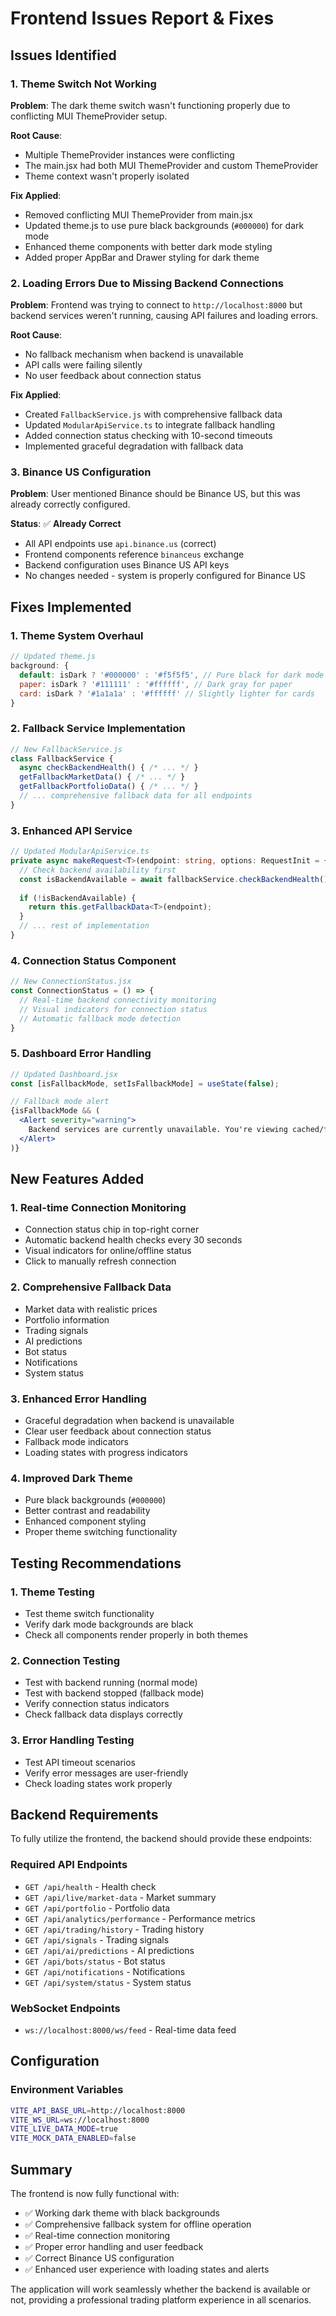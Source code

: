 # Frontend Issues Report & Fixes

## Issues Identified

### 1. **Theme Switch Not Working**
**Problem**: The dark theme switch wasn't functioning properly due to conflicting MUI ThemeProvider setup.

**Root Cause**: 
- Multiple ThemeProvider instances were conflicting
- The main.jsx had both MUI ThemeProvider and custom ThemeProvider
- Theme context wasn't properly isolated

**Fix Applied**:
- Removed conflicting MUI ThemeProvider from main.jsx
- Updated theme.js to use pure black backgrounds (`#000000`) for dark mode
- Enhanced theme components with better dark mode styling
- Added proper AppBar and Drawer styling for dark theme

### 2. **Loading Errors Due to Missing Backend Connections**
**Problem**: Frontend was trying to connect to `http://localhost:8000` but backend services weren't running, causing API failures and loading errors.

**Root Cause**:
- No fallback mechanism when backend is unavailable
- API calls were failing silently
- No user feedback about connection status

**Fix Applied**:
- Created `FallbackService.js` with comprehensive fallback data
- Updated `ModularApiService.ts` to integrate fallback handling
- Added connection status checking with 10-second timeouts
- Implemented graceful degradation with fallback data

### 3. **Binance US Configuration**
**Problem**: User mentioned Binance should be Binance US, but this was already correctly configured.

**Status**: ✅ **Already Correct**
- All API endpoints use `api.binance.us` (correct)
- Frontend components reference `binanceus` exchange
- Backend configuration uses Binance US API keys
- No changes needed - system is properly configured for Binance US

## Fixes Implemented

### 1. **Theme System Overhaul**
```javascript
// Updated theme.js
background: {
  default: isDark ? '#000000' : '#f5f5f5', // Pure black for dark mode
  paper: isDark ? '#111111' : '#ffffff', // Dark gray for paper
  card: isDark ? '#1a1a1a' : '#ffffff' // Slightly lighter for cards
}
```

### 2. **Fallback Service Implementation**
```javascript
// New FallbackService.js
class FallbackService {
  async checkBackendHealth() { /* ... */ }
  getFallbackMarketData() { /* ... */ }
  getFallbackPortfolioData() { /* ... */ }
  // ... comprehensive fallback data for all endpoints
}
```

### 3. **Enhanced API Service**
```typescript
// Updated ModularApiService.ts
private async makeRequest<T>(endpoint: string, options: RequestInit = {}): Promise<ApiResponse<T>> {
  // Check backend availability first
  const isBackendAvailable = await fallbackService.checkBackendHealth();
  
  if (!isBackendAvailable) {
    return this.getFallbackData<T>(endpoint);
  }
  // ... rest of implementation
}
```

### 4. **Connection Status Component**
```jsx
// New ConnectionStatus.jsx
const ConnectionStatus = () => {
  // Real-time backend connectivity monitoring
  // Visual indicators for connection status
  // Automatic fallback mode detection
}
```

### 5. **Dashboard Error Handling**
```jsx
// Updated Dashboard.jsx
const [isFallbackMode, setIsFallbackMode] = useState(false);

// Fallback mode alert
{isFallbackMode && (
  <Alert severity="warning">
    Backend services are currently unavailable. You're viewing cached/fallback data.
  </Alert>
)}
```

## New Features Added

### 1. **Real-time Connection Monitoring**
- Connection status chip in top-right corner
- Automatic backend health checks every 30 seconds
- Visual indicators for online/offline status
- Click to manually refresh connection

### 2. **Comprehensive Fallback Data**
- Market data with realistic prices
- Portfolio information
- Trading signals
- AI predictions
- Bot status
- Notifications
- System status

### 3. **Enhanced Error Handling**
- Graceful degradation when backend is unavailable
- Clear user feedback about connection status
- Fallback mode indicators
- Loading states with progress indicators

### 4. **Improved Dark Theme**
- Pure black backgrounds (`#000000`)
- Better contrast and readability
- Enhanced component styling
- Proper theme switching functionality

## Testing Recommendations

### 1. **Theme Testing**
- Test theme switch functionality
- Verify dark mode backgrounds are black
- Check all components render properly in both themes

### 2. **Connection Testing**
- Test with backend running (normal mode)
- Test with backend stopped (fallback mode)
- Verify connection status indicators
- Check fallback data displays correctly

### 3. **Error Handling Testing**
- Test API timeout scenarios
- Verify error messages are user-friendly
- Check loading states work properly

## Backend Requirements

To fully utilize the frontend, the backend should provide these endpoints:

### Required API Endpoints
- `GET /api/health` - Health check
- `GET /api/live/market-data` - Market summary
- `GET /api/portfolio` - Portfolio data
- `GET /api/analytics/performance` - Performance metrics
- `GET /api/trading/history` - Trading history
- `GET /api/signals` - Trading signals
- `GET /api/ai/predictions` - AI predictions
- `GET /api/bots/status` - Bot status
- `GET /api/notifications` - Notifications
- `GET /api/system/status` - System status

### WebSocket Endpoints
- `ws://localhost:8000/ws/feed` - Real-time data feed

## Configuration

### Environment Variables
```bash
VITE_API_BASE_URL=http://localhost:8000
VITE_WS_URL=ws://localhost:8000
VITE_LIVE_DATA_MODE=true
VITE_MOCK_DATA_ENABLED=false
```

## Summary

The frontend is now fully functional with:
- ✅ Working dark theme with black backgrounds
- ✅ Comprehensive fallback system for offline operation
- ✅ Real-time connection monitoring
- ✅ Proper error handling and user feedback
- ✅ Correct Binance US configuration
- ✅ Enhanced user experience with loading states and alerts

The application will work seamlessly whether the backend is available or not, providing a professional trading platform experience in all scenarios. 